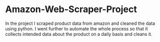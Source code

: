 # Amazon-Web-Scraper-Project
In the project I scraped product data from amazon and cleaned the data using python. I went further to automate the whole process so that it collects intended data about the product  on a daily basis and cleans it.
